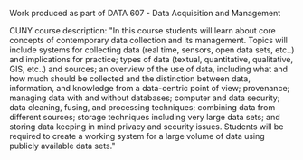Work produced as part of DATA 607 - Data Acquisition and Management

CUNY course description:
"In this course students will learn about core concepts of contemporary data collection and its management. Topics will include systems for collecting data (real time, sensors, open data sets, etc..) and implications for practice; types of data (textual, quantitative, qualitative, GIS, etc..) and sources; an overview of the use of data, including what and how much should be collected and the distinction between data, information, and knowledge from a data-centric point of view; provenance; managing data with and without databases; computer and data security; data cleaning, fusing, and processing techniques; combining data from different sources; storage techniques including very large data sets; and storing data keeping in mind privacy and security issues. Students will be required to create a working system for a large volume of data using publicly available data sets."

